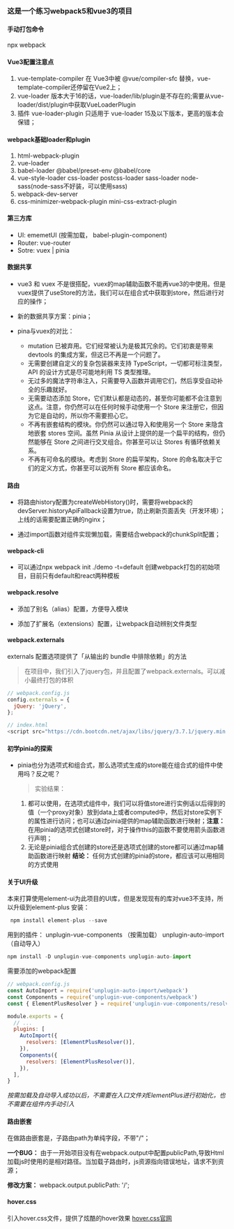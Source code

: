 ### 这是一个练习webpack5和vue3的项目

#### 手动打包命令
npx webpack

#### Vue3配置注意点
1. vue-template-compiler 在 Vue3中被 @vue/compiler-sfc 替换，vue-template-compiler还停留在Vue2上；
2. vue-loader 版本大于16的话，vue-loader/lib/plugin是不存在的;需要从vue-loader/dist/plugin中获取VueLoaderPlugin
3. 插件 vue-loader-plugin 只适用于 vue-loader 15及以下版本，更高的版本会保错；

#### webpack基础loader和plugin
1. html-webpack-plugin
2. vue-loader
3. babel-loader @babel/preset-env @babel/core
4. vue-style-loader css-loader postcss-loader sass-loader node-sass(node-sass不好装，可以使用sass)
5. webpack-dev-server
6. css-minimizer-webpack-plugin mini-css-extract-plugin

#### 第三方库
+ UI: ememetUI (按需加载， babel-plugin-component)
+ Router: vue-router
+ Sotre: vuex | pinia

#### 数据共享
+ vue3 和 vuex 不是很搭配，vuex的map辅助函数不能再vue3的<script setup></script>中使用。但是vuex提供了useStore的方法，我们可以在组合式中获取到store，然后进行对应的操作；

+ 新的数据共享方案：pinia；

+ pina与vuex的对比：
  * mutation 已被弃用。它们经常被认为是极其冗余的。它们初衷是带来 devtools 的集成方案，但这已不再是一个问题了。
  * 无需要创建自定义的复杂包装器来支持 TypeScript，一切都可标注类型，API 的设计方式是尽可能地利用 TS 类型推理。
  * 无过多的魔法字符串注入，只需要导入函数并调用它们，然后享受自动补全的乐趣就好。
  * 无需要动态添加 Store，它们默认都是动态的，甚至你可能都不会注意到这点。注意，你仍然可以在任何时候手动使用一个 Store 来注册它，但因为它是自动的，所以你不需要担心它。
  * 不再有嵌套结构的模块。你仍然可以通过导入和使用另一个 Store 来隐含地嵌套 stores 空间。虽然 Pinia 从设计上提供的是一个扁平的结构，但仍然能够在 Store 之间进行交叉组合。你甚至可以让 Stores 有循环依赖关系。
  * 不再有可命名的模块。考虑到 Store 的扁平架构，Store 的命名取决于它们的定义方式，你甚至可以说所有 Store 都应该命名。

#### 路由
+ 将路由history配置为createWebHistory()时，需要将webpack的devServer.historyApiFallback设置为true，防止刷新页面丢失（开发环境）；上线的话需要配置正确的nginx；

+ 通过import函数对组件实现懒加载，需要结合webpack的chunkSplit配置；


#### webpack-cli
+ 可以通过npx webpack init ./demo -t=default 创建webpack打包的初始项目，目前只有default和react两种模板


#### webpack.resolve
+ 添加了别名（alias）配置，方便导入模块

+ 添加了扩展名（extensions）配置，让webpack自动辨别文件类型


#### webpack.externals
externals 配置选项提供了「从输出的 bundle 中排除依赖」的方法

>在项目中，我们引入了jquery包，并且配置了webpack.externals。可以减小最终打包的体积
```js
// webpack.config.js
config.externals = {
  jQuery: 'jQuery',
};

// index.html
<script src="https://cdn.bootcdn.net/ajax/libs/jquery/3.7.1/jquery.min.js"></script>
```

#### 初学pinia的探索
+ pinia也分为选项式和组合式，那么选项式生成的store能在组合式的组件中使用吗？反之呢？
  >实验结果：
  1. 都可以使用，在选项式组件中，我们可以将值store进行实例话以后得到的值（一个proxy对象）放到data上或者computed中，然后对store实例下的属性进行访问；也可以通过pinia提供的map辅助函数进行映射；**注意：** 在用pinia的选项式创建store时，对于操作this的函数不要使用箭头函数进行声明；
  2. 无论是pinia组合式创建的store还是选项式创建的store都可以通过map辅助函数进行映射 **结论：** 任何方式创建的pinia的store，都应该可以用相同的方式使用

#### 关于UI升级
本来打算使用element-ui为此项目的UI库，但是发现现有的库对vue3不支持，所以升级到element-plus
安装：
```js
 npm install element-plus --save
```
用到的插件：
unplugin-vue-components （按需加载）
unplugin-auto-import （自动导入）
```js
npm install -D unplugin-vue-components unplugin-auto-import
```
需要添加的webpack配置
```js
// webpack.config.js
const AutoImport = require('unplugin-auto-import/webpack')
const Components = require('unplugin-vue-components/webpack')
const { ElementPlusResolver } = require('unplugin-vue-components/resolvers')

module.exports = {
  // ...
  plugins: [
    AutoImport({
      resolvers: [ElementPlusResolver()],
    }),
    Components({
      resolvers: [ElementPlusResolver()],
    }),
  ],
}
```
*按需加载及自动导入成功以后，不需要在入口文件对ElementPlus进行初始化，也不需要在组件内手动引入*

#### 路由嵌套
在做路由嵌套是，子路由path为单纯字段，不带"/"；

**一个BUG：** 由于一开始项目没有在webpack.output中配置publicPath,导致Html加载js时使用的是相对路径。当加载子路由时，js资源指向错误地址，请求不到资源；

**修改方案：**  webpack.output.publicPath: '/';

#### hover.css
引入hover.css文件，提供了炫酷的hover效果
[hover.css官网](https://ianlunn.github.io/Hover/)
